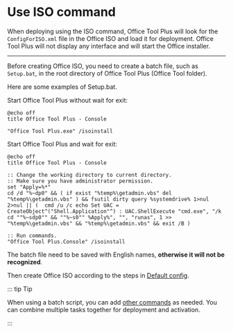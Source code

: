 # Use ISO command

When deploying using the ISO command, Office Tool Plus will look for the `ConfigForISO.xml` file in the Office ISO and load it for deployment. Office Tool Plus will not display any interface and will start the Office installer.

---

Before creating Office ISO, you need to create a batch file, such as `Setup.bat`, in the root directory of Office Tool Plus (Office Tool folder).

Here are some examples of Setup.bat.

Start Office Tool Plus without wait for exit:

``` batch
@echo off
title Office Tool Plus - Console

"Office Tool Plus.exe" /isoinstall
````

Start Office Tool Plus and wait for exit:

``` batch
@echo off
title Office Tool Plus - Console

:: Change the working directory to current directory.
:: Make sure you have administrator permission.
set "Apply=%*"
cd /d "%~dp0" && ( if exist "%temp%\getadmin.vbs" del "%temp%\getadmin.vbs" ) && fsutil dirty query %systemdrive% 1>nul 2>nul || (  cmd /u /c echo Set UAC = CreateObject^("Shell.Application"^) : UAC.ShellExecute "cmd.exe", "/k cd ""%~sdp0"" && ""%~s0"" %Apply%", "", "runas", 1 >> "%temp%\getadmin.vbs" && "%temp%\getadmin.vbs" && exit /B )

:: Run commands.
"Office Tool Plus.Console" /isoinstall
```

The batch file need to be saved with English names, **otherwise it will not be recognized**.

Then create Office ISO according to the steps in [Default config](default-config.md).

::: tip Tip

When using a batch script, you can add [other commands](/usage/command/application) as needed. You can combine multiple tasks together for deployment and activation.

:::
